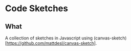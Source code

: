 # Code Sketches

## What
A collection of sketches in Javascript using (canvas-sketch)[https://github.com/mattdesl/canvas-sketch].

